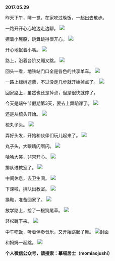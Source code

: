 
          
**2017.05.29**

昨天下午，睡一觉，在家吃过晚饭，一起出去散步。

一路开开心心地边走边聊。
![](http://wx3.sinaimg.cn/large/627d9660ly1fg2b7wvteqj20yg0mzwid.jpg)


撅着小屁股，跳舞跳得很开心。
![](http://wx3.sinaimg.cn/large/627d9660ly1fg2b7y7xgmj20yg0mz410.jpg)


开心地抿着小嘴。
![](http://wx3.sinaimg.cn/large/627d9660ly1fg2b7xu80wj20yg0mzdhs.jpg)


路上，沿着台阶又蹦又跳。
![](http://wx3.sinaimg.cn/large/627d9660ly1fg2b7yzglcj20yg0mztda.jpg)


回头一看，地铁站门口全是各色的共享单车。
![](http://wx3.sinaimg.cn/large/627d9660ly1fg2b7whvbwj20yg0mzdmy.jpg)


一路上绿树遮蔽，不过没走几步就开始掉点了。
![](http://wx3.sinaimg.cn/large/627d9660ly1fg2b7xn7x1j20yg0mz7bh.jpg)


回家路上，虽然也还是掉点，但是很快就停了。

今天是端午节假期第3天，要去上舞蹈课了。
![](http://wx3.sinaimg.cn/large/627d9660ly1fg2b7y18o3j20yg0mzq64.jpg)


还是从梳头开始。
![](http://wx3.sinaimg.cn/large/627d9660ly1fg2b7wodvcj20yg0mzacp.jpg)


梳丸子头。
![](http://wx3.sinaimg.cn/large/627d9660ly1fg2b7xg9dlj20yg0mzdii.jpg)


弄好头发，开始和伙伴们玩儿起来了。
![](http://wx3.sinaimg.cn/large/627d9660ly1fg2b7yss9qj20yg0mz40n.jpg)


丸子头，大眼睛闪啊闪。
![](http://wx3.sinaimg.cn/large/627d9660ly1fg2b7x9mwoj20yg0mzacx.jpg)


哈哈大笑，非常开心。
![](http://wx3.sinaimg.cn/large/627d9660ly1fg2b7zr76sj20yg0mzadi.jpg)


排队进教室了。
![](http://wx3.sinaimg.cn/large/627d9660ly1fg2b7z6jbbj20yg0mzwi3.jpg)


中间休息，去卫生间。
![](http://wx3.sinaimg.cn/large/627d9660ly1fg2b7zyln9j20yg0mzwgs.jpg)


下课啦，排队出教室。
![](http://wx3.sinaimg.cn/large/627d9660ly1fg2b7x2ambj20yg0mzjuz.jpg)


换鞋，准备回家了。
![](http://wx3.sinaimg.cn/large/627d9660ly1fg2b7wcbn4j20yg0mzdju.jpg)


放学路上，捡了一根狗尾草。
![](http://wx3.sinaimg.cn/large/627d9660ly1fg2b7yel94j20yg0mztdr.jpg)


轻松跳下来。
![](http://wx3.sinaimg.cn/large/627d9660ly1fg2b7zkhv7j20yg0mzjxx.jpg)


中午吃饭，听着伴奏音乐，又开始跳起了舞。
![](http://wx3.sinaimg.cn/large/627d9660ly1fg2b7yl8quj20yg0mzjtq.jpg)封面


和妈妈一起跳。
![](http://wx3.sinaimg.cn/large/627d9660ly1fg2b7zdybyj20yg0mzq5s.jpg)



**个人微信公众号，请搜索：摹喵居士（momiaojushi）**

        